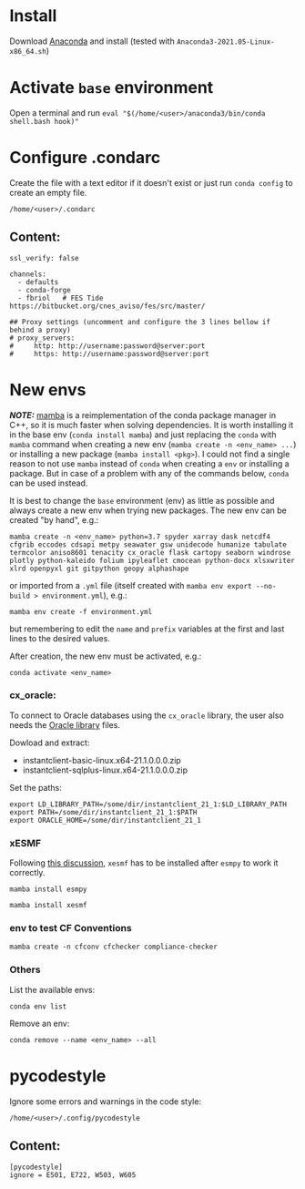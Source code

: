# Install
Download [Anaconda](https://www.anaconda.com/products/individual#Downloads) and install (tested with `Anaconda3-2021.05-Linux-x86_64.sh`)

# Activate `base` environment

Open a terminal and run `eval "$(/home/<user>/anaconda3/bin/conda shell.bash hook)"`

# Configure .condarc
Create the file with a text editor if it doesn't exist or just run `conda config` to create an empty file.

`/home/<user>/.condarc`

## Content:
```
ssl_verify: false

channels:
  - defaults
  - conda-forge
  - fbriol   # FES Tide https://bitbucket.org/cnes_aviso/fes/src/master/

## Proxy settings (uncomment and configure the 3 lines bellow if behind a proxy)
# proxy_servers:
#     http: http://username:password@server:port
#     https: http://username:password@server:port
```

# New envs

**_NOTE:_** [mamba](https://github.com/mamba-org/mamba) is a reimplementation of the conda package manager in C++, so it is much faster when solving dependencies. It is worth installing it in the base env (`conda install mamba`) and just replacing the `conda` with `mamba` command when creating a new env (`mamba create -n <env_name> ...`) or installing a new package (`mamba install <pkg>`). I could not find a single reason to not use `mamba` instead of `conda` when creating a `env` or installing a package. But in case of a problem with any of the commands below, `conda` can be used instead.

It is best to change the `base` environment (env) as little as possible and always create a new env when trying new packages. The new env can be created "by hand", e.g.:

`mamba create -n <env_name> python=3.7
spyder
xarray dask netcdf4 cfgrib eccodes cdsapi
metpy seawater gsw
unidecode humanize tabulate termcolor aniso8601 tenacity
cx_oracle flask
cartopy seaborn windrose plotly python-kaleido folium ipyleaflet cmocean python-docx xlsxwriter xlrd openpyxl
git gitpython
geopy alphashape`

or imported from a `.yml` file (itself created with `mamba env export --no-build > environment.yml`), e.g.:

`mamba env create -f environment.yml`

but remembering to edit the `name` and `prefix` variables at the first and last lines to the desired values.

After creation, the new env must be activated, e.g.:

`conda activate <env_name>`

### cx_oracle:
To connect to Oracle databases using the `cx_oracle` library, the user also needs the [Oracle library](http://www.oracle.com/technetwork/topics/linuxx86-64soft-092277.html) files.

Dowload and extract:
- instantclient-basic-linux.x64-21.1.0.0.0.zip
- instantclient-sqlplus-linux.x64-21.1.0.0.0.zip

Set the paths:
```
export LD_LIBRARY_PATH=/some/dir/instantclient_21_1:$LD_LIBRARY_PATH
export PATH=/some/dir/instantclient_21_1:$PATH
export ORACLE_HOME=/some/dir/instantclient_21_1
```

### xESMF

Following [this discussion](https://github.com/JiaweiZhuang/xESMF/issues/47), `xesmf` has to be installed after `esmpy` to work it correctly.

`mamba install esmpy`

`mamba install xesmf`

### env to test CF Conventions
`mamba create -n cfconv cfchecker compliance-checker`

### Others
List the available envs:

`conda env list`

Remove an env:

`conda remove --name <env_name> --all`

# pycodestyle
Ignore some errors and warnings in the code style:

`/home/<user>/.config/pycodestyle`

## Content:
```
[pycodestyle]
ignore = E501, E722, W503, W605
```
